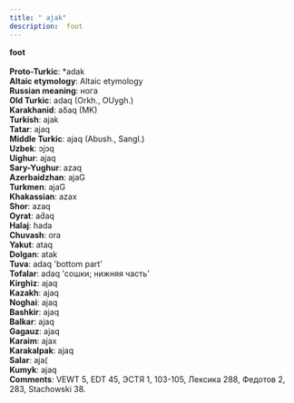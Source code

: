 ```yaml
---
title: " ajak"
description:  foot
---
```

<p data-pagefind-weight="0.5">
<strong> foot</strong><br><br>
<strong>Proto-Turkic</strong>:  *adak<br>
<strong>Altaic etymology</strong>:  Altaic etymology<br>
<strong>Russian meaning</strong>:  нога<br>
<strong>Old Turkic</strong>:  adaq (Orkh., OUygh.)<br>
<strong>Karakhanid</strong>:  aδaq (MK)<br>
<strong>Turkish</strong>:  ajak<br>
<strong>Tatar</strong>:  ajaq<br>
<strong>Middle Turkic</strong>:  ajaq (Abush., Sangl.)<br>
<strong>Uzbek</strong>:  ɔjɔq<br>
<strong>Uighur</strong>:  ajaq<br>
<strong>Sary-Yughur</strong>:  azaq<br>
<strong>Azerbaidzhan</strong>:  ajaG<br>
<strong>Turkmen</strong>:  ajaG<br>
<strong>Khakassian</strong>:  azax<br>
<strong>Shor</strong>:  azaq<br>
<strong>Oyrat</strong>:  ad́aq<br>
<strong>Halaj</strong>:  hada<br>
<strong>Chuvash</strong>:  ora<br>
<strong>Yakut</strong>:  ataq<br>
<strong>Dolgan</strong>:  atak<br>
<strong>Tuva</strong>:  adaq 'bottom part'<br>
<strong>Tofalar</strong>:  adaq 'сошки; нижняя часть'<br>
<strong>Kirghiz</strong>:  ajaq<br>
<strong>Kazakh</strong>:  ajaq<br>
<strong>Noghai</strong>:  ajaq<br>
<strong>Bashkir</strong>:  ajaq<br>
<strong>Balkar</strong>:  ajaq<br>
<strong>Gagauz</strong>:  ajaq<br>
<strong>Karaim</strong>:  ajax<br>
<strong>Karakalpak</strong>:  ajaq<br>
<strong>Salar</strong>:  aja(<br>
<strong>Kumyk</strong>:  ajaq<br>
<strong>Comments</strong>:  VEWT 5, EDT 45, ЭСТЯ 1, 103-105, Лексика 288, Федотов 2, 283, Stachowski 38.<br>

</p>
